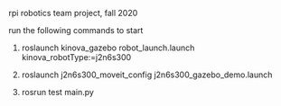 rpi robotics team project, fall 2020

run the following commands to start

1. roslaunch kinova_gazebo robot_launch.launch kinova_robotType:=j2n6s300

2. roslaunch j2n6s300_moveit_config j2n6s300_gazebo_demo.launch

3. rosrun test main.py

